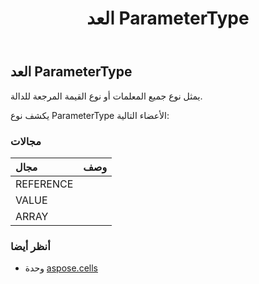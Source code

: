 ﻿---
title: العد ParameterType
second_title: Aspose.Cells for Python via .NET API المراجع
description:
type: docs
weight: 2340
url: /ar/python-net/aspose.cells/parametertype/
is_root: false
---
##  العد ParameterType
يمثل نوع جميع المعلمات أو نوع القيمة المرجعة للدالة.



يكشف نوع ParameterType الأعضاء التالية:

###  مجالات
| مجال| وصف|
| :- | :- |
| REFERENCE |  |
| VALUE |  |
| ARRAY |  |



###  أنظر أيضا
* وحدة [aspose.cells](..)
